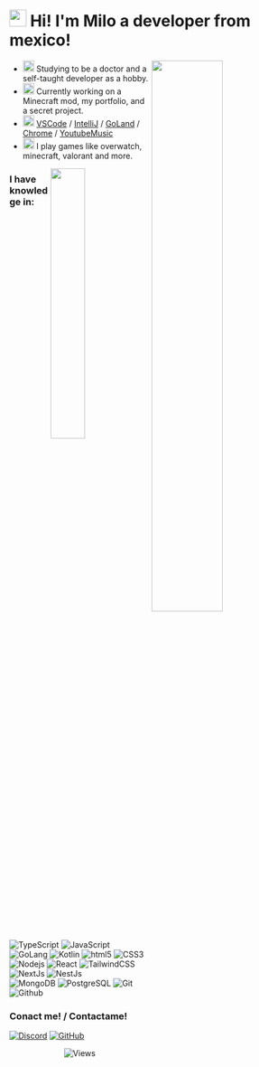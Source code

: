<h1><img src="https://emojis.slackmojis.com/emojis/images/1695321845/69371/sealbop.gif?1695321845" width="30" > Hi! I'm Milo a developer from mexico!</h1>

<img width="50%" align="right" src="https://github-readme-stats.vercel.app/api?username=milosworks&theme=swift&show_icons=true">

-   <img src="https://emojis.slackmojis.com/emojis/images/1709364039/89804/brainq.png?1709364039" width="20"> Studying to be a doctor and a self-taught developer as a hobby.
-   <img src="https://emojis.slackmojis.com/emojis/images/1643514532/5264/coding.gif?1643514532" width="20"> Currently working on a Minecraft mod, my portfolio, and a secret project.
-   <img src="https://emojis.slackmojis.com/emojis/images/1643514881/8944/vscode.png?1643514881" width="20"> <a href="https://code.visualstudio.com/">VSCode</a> / <a href="https://www.jetbrains.com/idea/">IntelliJ</a> / <a href="https://www.jetbrains.com/go/">GoLand</a> / <a href="https://www.google.com/chrome/">Chrome</a> / <a href="https://music.youtube.com/playlist?list=PLWYcTIR5U5czqwy0xXX2R_cb31eDG01Dy&si=Hz0Sd0KwOv4kp2L2">YoutubeMusic</a>
-   <img src="https://emojis.slackmojis.com/emojis/images/1703376648/83846/monke_gamingq.png?1703376648" width="20"> I play games like overwatch, minecraft, valorant and more.

<img width="35%" align="right" src="https://github-readme-stats.vercel.app/api/top-langs/?username=milosworks&theme=swift&layout=compact">

<h3>I have knowledge in:</h3>
<p>
    <img alt="TypeScript" src="https://img.shields.io/badge/-TypeScript-007ACC?style=flat-square&logo=typescript&logoColor=white" />
    <img alt="JavaScript" src="https://img.shields.io/badge/-JavaScript-EFD81D?style=flat-square&logo=javascript&logoColor=white&" />
    <img alt="GoLang" src="https://img.shields.io/badge/-Go-00ADD8?style=flat-square&logo=go&logoColor=white" />
    <img alt="Kotlin" src="https://img.shields.io/badge/-Kotlin-A32CE8?style=flat-square&logo=kotlin&logoColor=white" />
    <img alt="html5" src="https://img.shields.io/badge/-HTML5-E34F26?style=flat-square&logo=html5&logoColor=white" />
    <img alt="CSS3" src="https://img.shields.io/badge/-CSS3-1572B6?style=flat-square&logo=css3&logoColor=white" />
    <br/>
    <img alt="Nodejs" src="https://img.shields.io/badge/-Nodejs-43853d?style=flat-square&logo=Node.js&logoColor=white" />
    <img alt="React" src="https://img.shields.io/badge/-React-45b8d8?style=flat-square&logo=react&logoColor=white" />
    <img alt="TailwindCSS" src="https://img.shields.io/badge/-TailwindCSS-38B2AC?style=flat-square&logo=tailwind-css&logoColor=white" />
    <img alt="NextJs" src="https://img.shields.io/badge/-NextJs-000000?style=flat-square&logo=next.js&logoColor=white" />
    <img alt="NestJs" src="https://img.shields.io/badge/-NestJs-ea2845?style=flat-square&logo=nestjs&logoColor=white" />
    <br/>
    <img alt="MongoDB" src="https://img.shields.io/badge/-MongoDB-13aa52?style=flat-square&logo=mongodb&logoColor=white" />
    <img alt="PostgreSQL" src="https://img.shields.io/badge/-PostgreSQL-316192?style=flat-square&logo=postgresql&logoColor=white" />
    <img alt="Git" src="https://img.shields.io/badge/-Git-F05032?style=flat-square&logo=git&logoColor=white" />
    <img alt="Github" src="https://img.shields.io/badge/-Github-181717?style=flat-square&logo=github&logoColor=white" />
</p>

<h3>Conact me! / Contactame!</h3>
<a href="https://discord.gg/dVPqq2U4xy"><img alt="Discord" src="https://img.shields.io/badge/-Discord-7289DA?style=flat-square&logo=discord&logoColor=white" href="https://discord.gg/dVPqq2U4xy" /></a>
<a href="https://github.com/milosworks/"><img alt="GitHub" src="https://img.shields.io/badge/-GitHub-181717?style=flat-square&logo=github&logoColor=white" href="https://github.com/milosworks/" /></a>

<p align="center"><img alt="Views" align="center" src="https://hits.dwyl.com/milosworks/milosworks.svg?style=flat"></p>
